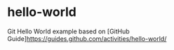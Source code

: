 # hello-world

Git Hello World example based on [GitHub Guide]<https://guides.github.com/activities/hello-world/>
